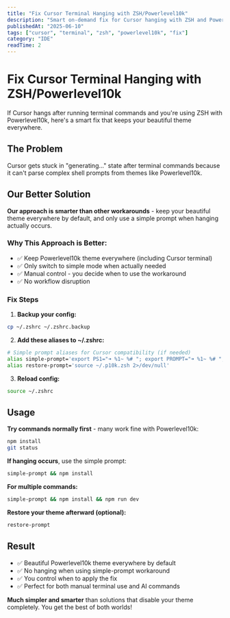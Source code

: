 ```yaml
---
title: "Fix Cursor Terminal Hanging with ZSH/Powerlevel10k"
description: "Smart on-demand fix for Cursor hanging with ZSH and Powerlevel10k - keep your theme everywhere!"
publishedAt: "2025-06-10"
tags: ["cursor", "terminal", "zsh", "powerlevel10k", "fix"]
category: "IDE"
readTime: 2
---
```


# Fix Cursor Terminal Hanging with ZSH/Powerlevel10k

If Cursor hangs after running terminal commands and you're using ZSH with Powerlevel10k, here's a smart fix that keeps your beautiful theme everywhere.

## The Problem

Cursor gets stuck in "generating..." state after terminal commands because it can't parse complex shell prompts from themes like Powerlevel10k.

## Our Better Solution

**Our approach is smarter than other workarounds** - keep your beautiful theme everywhere by default, and only use a simple prompt when hanging actually occurs.

### Why This Approach is Better:
- ✅ Keep Powerlevel10k theme everywhere (including Cursor terminal)
- ✅ Only switch to simple mode when actually needed
- ✅ Manual control - you decide when to use the workaround
- ✅ No workflow disruption

### Fix Steps

1. **Backup your config:**
```bash
cp ~/.zshrc ~/.zshrc.backup
```

2. **Add these aliases to ~/.zshrc:**

```bash
# Simple prompt aliases for Cursor compatibility (if needed)
alias simple-prompt='export PS1="➜ %1~ %# "; export PROMPT="➜ %1~ %# "; export RPS1=""; export RPROMPT=""'
alias restore-prompt='source ~/.p10k.zsh 2>/dev/null'
```

3. **Reload config:**
```bash
source ~/.zshrc
```

## Usage

**Try commands normally first** - many work fine with Powerlevel10k:
```bash
npm install
git status
```

**If hanging occurs**, use the simple prompt:
```bash
simple-prompt && npm install
```

**For multiple commands:**
```bash
simple-prompt && npm install && npm run dev
```

**Restore your theme afterward (optional):**
```bash
restore-prompt
```

## Result

- ✅ Beautiful Powerlevel10k theme everywhere by default
- ✅ No hanging when using simple-prompt workaround
- ✅ You control when to apply the fix
- ✅ Perfect for both manual terminal use and AI commands

**Much simpler and smarter** than solutions that disable your theme completely. You get the best of both worlds!